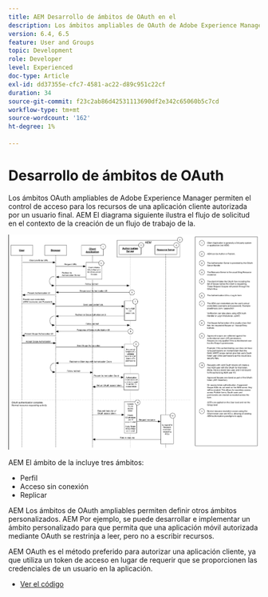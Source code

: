 ```yaml
---
title: AEM Desarrollo de ámbitos de OAuth en el
description: Los ámbitos ampliables de OAuth de Adobe Experience Manager permiten el control de acceso para los recursos de una aplicación cliente autorizada por un usuario final. AEM El diagrama siguiente ilustra el flujo de solicitud en el contexto de la creación de un flujo de trabajo de la.
version: 6.4, 6.5
feature: User and Groups
topic: Development
role: Developer
level: Experienced
doc-type: Article
exl-id: dd37355e-cfc7-4581-ac22-d89c951c22cf
duration: 34
source-git-commit: f23c2ab86d42531113690df2e342c65060b5c7cd
workflow-type: tm+mt
source-wordcount: '162'
ht-degree: 1%

---
```


# Desarrollo de ámbitos de OAuth

Los ámbitos OAuth ampliables de Adobe Experience Manager permiten el control de acceso para los recursos de una aplicación cliente autorizada por un usuario final. AEM El diagrama siguiente ilustra el flujo de solicitud en el contexto de la creación de un flujo de trabajo de la.

![Flujo de ámbitos de OAuth](./assets/oauth-code-sample-develop/oauth-scopes-flow.png)

AEM El ámbito de la incluye tres ámbitos:

* Perfil
* Acceso sin conexión
* Replicar

AEM Los ámbitos de OAuth ampliables permiten definir otros ámbitos personalizados. AEM Por ejemplo, se puede desarrollar e implementar un ámbito personalizado para que permita que una aplicación móvil autorizada mediante OAuth se restrinja a leer, pero no a escribir recursos.

AEM OAuth es el método preferido para autorizar una aplicación cliente, ya que utiliza un token de acceso en lugar de requerir que se proporcionen las credenciales de un usuario en la aplicación.

* [Ver el código](https://github.com/Adobe-Consulting-Services/acs-aem-samples/blob/legacy/bundle/src/main/java/com/adobe/acs/samples/authentication/oauth/impl/SampleScopeWithPrivileges.java)
